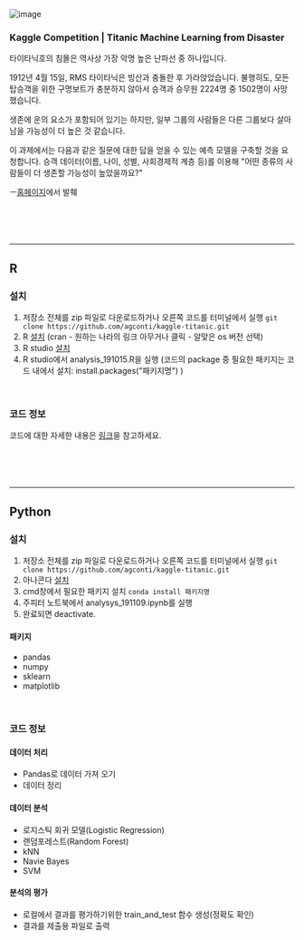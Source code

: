 ![image](https://user-images.githubusercontent.com/41939828/104958720-dcc97200-5a13-11eb-80b7-99214b44f7d8.png)

### Kaggle Competition | Titanic Machine Learning from Disaster
타이타닉호의 침몰은 역사상 가장 악명 높은 난파선 중 하나입니다.

1912년 4월 15일, RMS 타이타닉은 빙산과 충돌한 후 가라앉았습니다. 불행히도, 모든 탑승객을 위한 구명보트가 충분하지 않아서 승객과 승무원 2224명 중 1502명이 사망했습니다.

생존에 운의 요소가 포함되어 있기는 하지만, 일부 그룹의 사람들은 다른 그룹보다 살아남을 가능성이 더 높은 것 같습니다.

이 과제에서는 다음과 같은 질문에 대한 답을 얻을 수 있는 예측 모델을 구축할 것을 요청합니다. 승객 데이터(이름, 나이, 성별, 사회경제적 계층 등)를 이용해 "어떤 종류의 사람들이 더 생존할 가능성이 높았을까요?"

ㅡ[홈페이지](https://www.kaggle.com/c/titanic)에서 발췌
</br>     
</br>     
</br>     

-----------------------------------------------------------------------------------
## R

### 설치
1. 저장소 전체를 zip 파일로 다운로드하거나 오른쪽 코드를 터미널에서 실행 ```git clone https://github.com/agconti/kaggle-titanic.git```
2. R [설치](https://www.r-project.org/) (cran - 원하는 나라의 링크 아무거나 클릭 - 알맞은 os 버전 선택)
3. R studio [설치](https://www.rstudio.com/)
4. R studio에서 analysis_191015.R을 실행 (코드의 package 중 필요한 패키지는 코드 내에서 설치: install.packages("패키지명") )
</br>     

### 코드 정보
코드에 대한 자세한 내용은 [링크](https://hellominji.tistory.com/2)을 참고하세요.
</br>     
</br>     
</br>     

-----------------------------------------------------------------------------------
## Python

### 설치
1. 저장소 전체를 zip 파일로 다운로드하거나 오른쪽 코드를 터미널에서 실행 ```git clone https://github.com/agconti/kaggle-titanic.git```
2. 아나콘다 [설치](https://www.anaconda.com/products/individual#download-section)
3. cmd창에서 필요한 패키지 설치 ```conda install 패키지명```
4. 주피터 노트북에서 analysys_191109.ipynb를 실행
5. 완료되면 deactivate.

#### 패키지
- pandas
- numpy
- sklearn
- matplotlib
</br>     

### 코드 정보
#### 데이터 처리
- Pandas로 데이터 가져 오기
- 데이터 정리
#### 데이터 분석
- 로지스틱 회귀 모델(Logistic Regression)
- 랜덤포레스트(Random Forest)
- kNN
- Navie Bayes
- SVM
#### 분석의 평가
- 로컬에서 결과를 평가하기위한 train_and_test 함수 생성(정확도 확인)
- 결과를 제출용 파일로 출력
